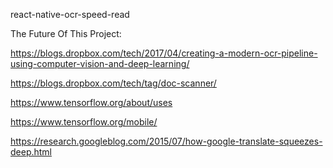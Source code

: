 react-native-ocr-speed-read



The Future Of This Project:

https://blogs.dropbox.com/tech/2017/04/creating-a-modern-ocr-pipeline-using-computer-vision-and-deep-learning/

https://blogs.dropbox.com/tech/tag/doc-scanner/

https://www.tensorflow.org/about/uses

https://www.tensorflow.org/mobile/

https://research.googleblog.com/2015/07/how-google-translate-squeezes-deep.html
